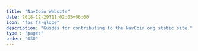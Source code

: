 ```yaml
---
title: "NavCoin Website"
date: 2018-12-29T11:02:05+06:00
icon: "fas fa-globe"
description: "Guides for contributing to the NavCoin.org static site."
type : "pages"
order: "030"
---
```

